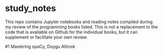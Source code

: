 # study_notes
This repo contains Jupyter notebooks and reading notes compiled during my review of the programming books listed. 
This is not a replacement to the code that is available on Github for the individual books, 
but it can supplement or facilitate your own review.

#1
Mastering spaCy, Duygu Altinok 

